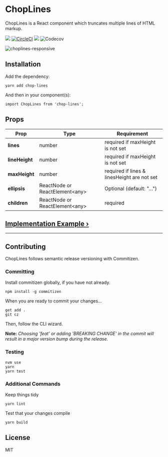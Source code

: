 # ChopLines
ChopLines is a React component which truncates multiple lines of HTML markup.

![](https://badgen.net/github/release/dw2/chop-lines) [![CircleCI](https://circleci.com/gh/dw2/chop-lines.svg?style=svg)](https://circleci.com/gh/dw2/chop-lines) ![](https://badgen.net/packagephobia/publish/chop-lines) ![Codecov](https://codecov.io/gh/dw2/chop-lines/branch/master/graph/badge.svg)

![choplines-responsive](https://user-images.githubusercontent.com/746347/52906636-bdf94a00-3204-11e9-8fb4-03aab71e70b8.gif)

## Installation
Add the dependency:
```
yarn add chop-lines
```
And then in your component(s):
```
import ChopLines from 'chop-lines';
```

## Props
| Prop | Type | Requirement |
| ---- | ---- | ----------- |
| **lines** | number | required if maxHeight is not set |
| **lineHeight** | number | required if maxHeight is not set |
| **maxHeight** | number | required if lines &amp; linesHeight are not set |
| **ellipsis** | ReactNode or ReactElement&lt;any&gt; | Optional (default: "&hellip;") |
| **children** | ReactNode or ReactElement&lt;any&gt; | required |

## [Implementation Example &rsaquo;](https://github.com/dw2/chop-lines/wiki/Implementation-Example)

---

## Contributing
ChopLines follows semantic release versioning with Commitizen.

### Committing
Install commitizen globally, if you have not already.
```
npm install -g commitizen
```
When you are ready to commit your changes&hellip;
```
get add .
git cz
```
Then, follow the CLI wizard.

**Note:** *Choosing 'feat' or adding 'BREAKING CHANGE' in the commit will
result in a major version bump during the release.*

### Testing
```
nvm use
yarn
yarn test
```

### Additional Commands
Keep things tidy
```
yarn lint
```

Test that your changes compile
```
yarn build
```

## License
MIT
